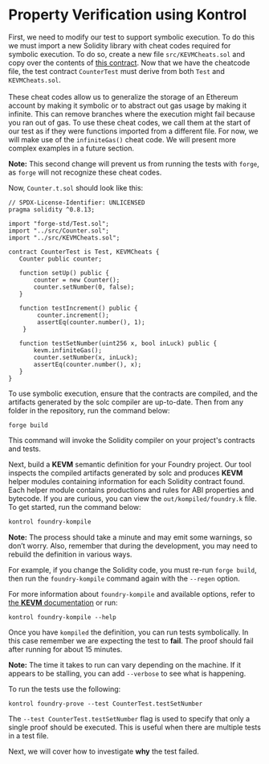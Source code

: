 # Property Verification using Kontrol

First, we need to modify our test to support symbolic execution. To do this we must import a new Solidity library with cheat codes required for symbolic execution. To do so, create a new file `src/KEVMCheats.sol` and copy over the contents of [this contract](https://github.com/runtimeverification/foundry-demo/blob/master/src/utils/KEVMCheats.sol). Now that we have the cheatcode file, the test contract `CounterTest` must derive from both `Test` and `KEVMCheats.sol`.\
\
These cheat codes allow us to generalize the storage of an Ethereum account by making it symbolic or to abstract out gas usage by making it infinite. This can remove branches where the execution might fail because you ran out of gas. To use these cheat codes, we call them at the start of our test as if they were functions imported from a different file. For now, we will make use of the `infiniteGas()` cheat code. We will present more complex examples in a future section.

**Note:** This second change will prevent us from running the tests with `forge`, as `forge` will not recognize these cheat codes.

Now, `Counter.t.sol` should look like this:

```solidity
// SPDX-License-Identifier: UNLICENSED
pragma solidity ^0.8.13;

import "forge-std/Test.sol";
import "../src/Counter.sol";
import "../src/KEVMCheats.sol";

contract CounterTest is Test, KEVMCheats {
   Counter public counter;

   function setUp() public {
       counter = new Counter();
       counter.setNumber(0, false);
   }

   function testIncrement() public {
        counter.increment();
        assertEq(counter.number(), 1);
    }

   function testSetNumber(uint256 x, bool inLuck) public {
       kevm.infiniteGas();
       counter.setNumber(x, inLuck);
       assertEq(counter.number(), x);
   }
}
```

To use symbolic execution, ensure that the contracts are compiled, and the artifacts generated by the solc compiler are up-to-date. Then from any folder in the repository, run the command below:&#x20;

```
forge build
```

This command will invoke the Solidity compiler on your project's contracts and tests.

Next, build a **KEVM** semantic definition for your Foundry project. Our tool inspects the compiled artifacts generated by solc and produces **KEVM** helper modules containing information for each Solidity contract found. Each helper module contains productions and rules for ABI properties and bytecode. If you are curious, you can view the `out/kompiled/foundry.k` file. To get started, run the command below:

```sh
kontrol foundry-kompile
```

**Note:** The process should take a minute and may emit some warnings, so don’t worry. Also, remember that during the development, you may need to rebuild the definition in various ways.

For example, if you change the Solidity code, you must re-run `forge build`, then run the `foundry-kompile` command again with the `--regen` option.

For more information about `foundry-kompile` and available options, refer to [the **KEVM** documentation](https://github.com/runtimeverification/evm-semantics/blob/master/include/kframework/foundry.md) or run:

```
kontrol foundry-kompile --help
```

Once you have `kompiled` the definition, you can run tests symbolically. In this case remember we are expecting the test to **fail**. The proof should fail after running for about 15 minutes.

**Note:** The time it takes to run can vary depending on the machine. If it appears to be stalling, you can add `--verbose` to see what is happening.

To run the tests use the following:

```
kontrol foundry-prove --test CounterTest.testSetNumber
```

The `--test CounterTest.testSetNumber` flag is used to specify that only a single proof should be executed. This is useful when there are multiple tests in a test file.&#x20;

Next, we will cover how to investigate **why** the test failed.
